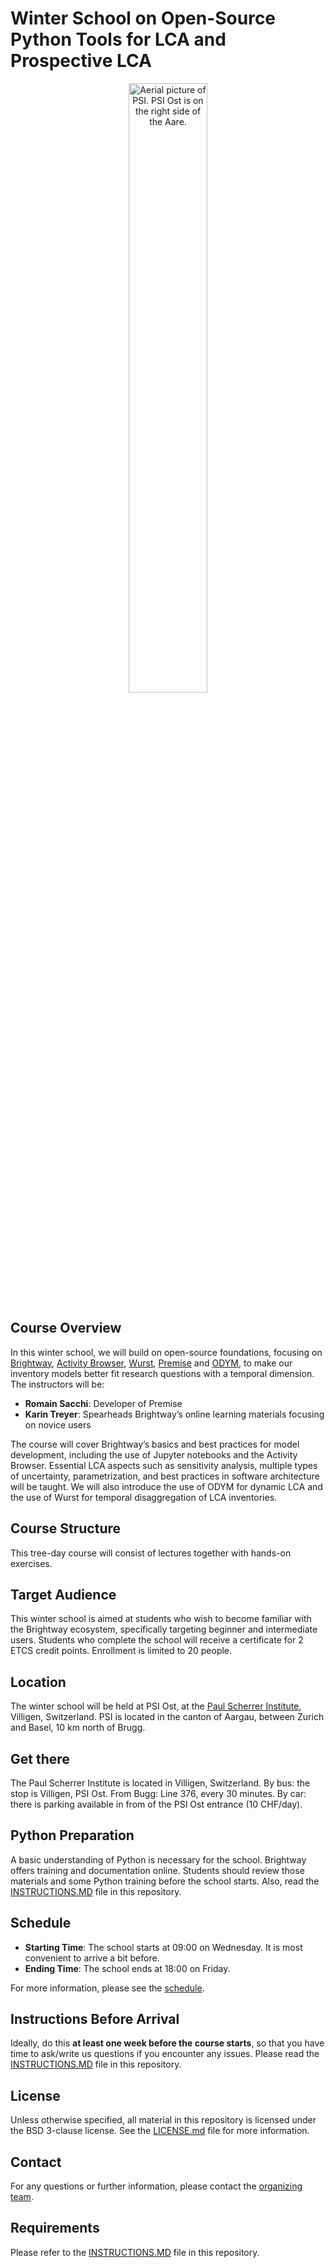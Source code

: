 # Winter School on Open-Source Python Tools for LCA and Prospective LCA

<p align="center">
  <img src="https://github.com/romainsacchi/winter-school-dds-psi-2024/blob/main/_images/psi_luftbild.jpg" 
    alt="Aerial picture of PSI. PSI Ost is on the right side of the Aare." width="50%"/>
</p>

## Course Overview

In this winter school, we will build on open-source foundations, focusing 
on [Brightway](https://github.com/brightway-lca), [Activity Browser](https://github.com/LCA-ActivityBrowser/activity-browser), [Wurst](https://github.com/polca/wurst), [Premise](https://github.com/polca/premise) and [ODYM](https://github.com/IndEcol/ODYM), 
to make our inventory models better fit research questions with a temporal 
dimension. The instructors will be:

- **Romain Sacchi**: Developer of Premise
- **Karin Treyer**: Spearheads Brightway’s online learning materials focusing on novice users

The course will cover Brightway’s basics and best practices for model development, 
including the use of Jupyter notebooks and the Activity Browser. 
Essential LCA aspects such as sensitivity analysis, multiple types of 
uncertainty, parametrization, and best practices in software architecture 
will be taught. We will also introduce the use of ODYM for dynamic LCA
and the use of Wurst for temporal disaggregation of LCA inventories.

## Course Structure
This tree-day course will consist of lectures together with hands-on exercises.

## Target Audience
This winter school is aimed at students who wish to become familiar with 
the Brightway ecosystem, specifically targeting beginner and intermediate 
users. Students who complete the school will receive a certificate for 2 
ETCS credit points. Enrollment is limited to 20 people.

## Location
The winter school will be held at PSI Ost, at the [Paul Scherrer Institute](https://www.psi.ch/en), 
Villigen, Switzerland. PSI is located in the canton of Aargau, between Zurich
and Basel, 10 km north of Brugg.

## Get there
The Paul Scherrer Institute is located in Villigen, Switzerland.
By bus: the stop is Villigen, PSI Ost. From Bugg: Line 376, every 30 minutes.
By car: there is parking available in from of the PSI Ost entrance (10 CHF/day).

## Python Preparation
A basic understanding of Python is necessary for the school. Brightway offers 
training and documentation online. Students should review those materials 
and some Python training before the school starts. 
Also, read the [INSTRUCTIONS.MD](INSTRUCTIONS.MD) file in this repository.

## Schedule
- **Starting Time**: The school starts at 09:00 on Wednesday. It is most convenient to arrive a bit before. 
- **Ending Time**: The school ends at 18:00 on Friday.

For more information, please see the [schedule](SCHEDULE.MD).

## Instructions Before Arrival
Ideally, do this **at least one week before the course starts**, 
so that you have time to ask/write us questions if you encounter any issues.
Please read the [INSTRUCTIONS.MD](INSTRUCTIONS.MD) file in this repository.

## License
Unless otherwise specified, all material in this repository is licensed
under the BSD 3-clause license. See the [LICENSE.md](LICENSE.md) file for more information.

## Contact
For any questions or further information, 
please contact the [organizing team](mailto:karin.treyer@psi.ch).

## Requirements
Please refer to the [INSTRUCTIONS.MD](INSTRUCTIONS.MD) file in this repository.
